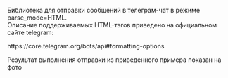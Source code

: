 <p>Библиотека для отправки сообщений в телеграм-чат в режиме parse_mode=HTML.<br>
Описание поддерживаемых HTML-тэгов приведено на официальном сайте telegram:</p>
<p>https://core.telegram.org/bots/api#formatting-options</p>
<p>Результат выполнения отправки из приведенного примера показан на фото</p>
